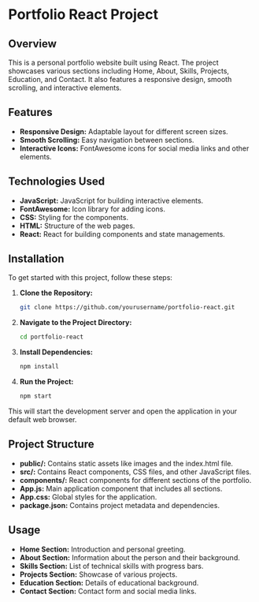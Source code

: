 # Portfolio React Project

## Overview

This is a personal portfolio website built using React. The project showcases various sections including Home, About, Skills, Projects, Education, and Contact. It also features a responsive design, smooth scrolling, and interactive elements.

## Features

- **Responsive Design:** Adaptable layout for different screen sizes.
- **Smooth Scrolling:** Easy navigation between sections.
- **Interactive Icons:** FontAwesome icons for social media links and other elements.

## Technologies Used

- **JavaScript:** JavaScript for building interactive elements.
- **FontAwesome:** Icon library for adding icons.
- **CSS:** Styling for the components.
- **HTML:** Structure of the web pages.
- **React:** React for building components and state managements.

## Installation

To get started with this project, follow these steps:

1. **Clone the Repository:**

   ```bash
   git clone https://github.com/yourusername/portfolio-react.git

2. **Navigate to the Project Directory:**
   
   ```bash
   cd portfolio-react
   
3. **Install Dependencies:**
   ```bash
   npm install

4. **Run the Project:**
   ```bash
   npm start

This will start the development server and open the application in your default web browser.

## Project Structure
- **public/:** Contains static assets like images and the index.html file.
- **src/:** Contains React components, CSS files, and other JavaScript files.
- **components/:** React components for different sections of the portfolio.
- **App.js:** Main application component that includes all sections.
- **App.css:** Global styles for the application.
- **package.json:** Contains project metadata and dependencies.
  
## Usage
- **Home Section:** Introduction and personal greeting.
- **About Section:** Information about the person and their background.
- **Skills Section:** List of technical skills with progress bars.
- **Projects Section:** Showcase of various projects.
- **Education Section:** Details of educational background.
- **Contact Section:** Contact form and social media links.    


